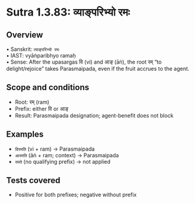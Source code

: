 # Sutra 1.3.83: व्याङ्परिभ्यो रमः

## Overview

• Sanskrit: `व्याङ्परिभ्यो रमः`  
• IAST: vyāṅparibhyo ramaḥ  
• Sense: After the upasargas वि (vi) and आङ् (āṅ), the root रम् “to delight/rejoice” takes Parasmaipada, even if the fruit accrues to the agent.

## Scope and conditions

- Root: रम् (ram)
- Prefix: either वि or आङ्
- Result: Parasmaipada designation; agent-benefit does not block

## Examples

- `विरमति` (vi + ram) → Parasmaipada
- `आरमति` (āṅ + ram; context) → Parasmaipada
- `रमते` (no qualifying prefix) → not applied

## Tests covered

- Positive for both prefixes; negative without prefix

